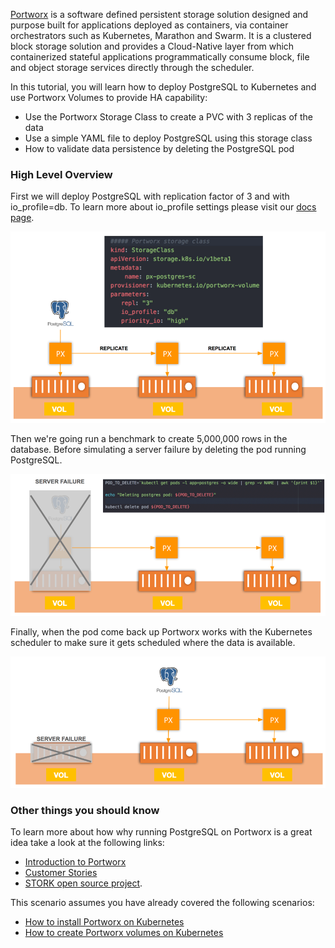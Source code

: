 [Portworx](https://portworx.com/) is a software defined persistent storage solution designed and purpose built for applications deployed as containers, via container orchestrators such as Kubernetes, Marathon and Swarm. It is a clustered block storage solution and provides a Cloud-Native layer from which containerized stateful applications programmatically consume block, file and object storage services directly through the scheduler.

In this tutorial, you will learn how to deploy PostgreSQL to Kubernetes and use Portworx Volumes to provide HA capability:
* Use the Portworx Storage Class to create a PVC with 3 replicas of the data
* Use a simple YAML file to deploy PostgreSQL using this storage class
* How to validate data persistence by deleting the PostgreSQL pod

### High Level Overview

First we will deploy PostgreSQL with replication factor of 3 and with io_profile=db. To learn more about io_profile settings please visit our [docs page](https://docs.portworx.com/maintain/performance/tuning.html#volume-granular-performance-tuning).

<img src="https://github.com/fmrtl73/katacoda-scenarios-1/blob/master/px-k8s-postgres/images/postgres-image1.png?raw=true" alt="PostgreSQL using PX Volume" style="width: 600px;"/>

Then we're going run a benchmark to create 5,000,000 rows in the database. Before simulating a server failure by deleting the pod running PostgreSQL.

<img src="https://github.com/fmrtl73/katacoda-scenarios-1/blob/master/px-k8s-postgres/images/simulate-server-failure.png?raw=true" alt="Simulate Server Failure" style="width: 600px;"/>

Finally, when the pod come back up Portworx works with the Kubernetes scheduler to make sure it gets scheduled where the data is available.

<img src="https://github.com/fmrtl73/katacoda-scenarios-1/blob/master/px-k8s-postgres/images/end-state.png?raw=true" alt="Postgres Pod is reattached to it's data" style="width: 600px;"/>


### Other things you should know

To learn more about how why running PostgreSQL on Portworx is a great idea take a look at the following links:
* [Introduction to Portworx](https://portworx.com/products/introduction/)
* [Customer Stories](https://portworx.com/customers/)
* [STORK open source project](https://portworx.com/stork-storage-orchestration-kubernetes/).


This scenario assumes you have already covered the following scenarios:
* [How to install Portworx on Kubernetes](https://www.katacoda.com/portworx/scenarios/deploy-px-k8s)
* [How to create Portworx volumes on Kubernetes](https://www.katacoda.com/portworx/scenarios/px-k8s-vol-basic)
